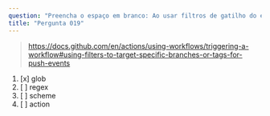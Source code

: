 ```yaml
---
question: "Preencha o espaço em branco: Ao usar filtros de gatilho do evento `push`, você pode usar padrões de <____> para direcionar vários branches."
title: "Pergunta 019"
---
```


> https://docs.github.com/en/actions/using-workflows/triggering-a-workflow#using-filters-to-target-specific-branches-or-tags-for-push-events
1. [x] glob
1. [ ] regex
1. [ ] scheme
1. [ ] action

